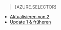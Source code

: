 > [AZURE.SELECTOR]
- [Aktualisieren von 2](../articles/storsimple/storsimple-manage-jobs-u2.md)
- [Update 1 & früheren](../articles/storsimple/storsimple-manage-jobs.md)

